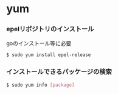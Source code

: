 # yum

### epelリポジトリのインストール

goのインストール等に必要

```sh
$ sudo yum install epel-release
```

### インストールできるパッケージの検索

```sh
$ sudo yum info [package]
```
